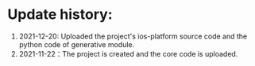 # Update history:

1. 2021-12-20:  Uploaded the project's ios-platform source code and the python code of generative module.
2. 2021-11-22：The project is created and the core code is uploaded.
